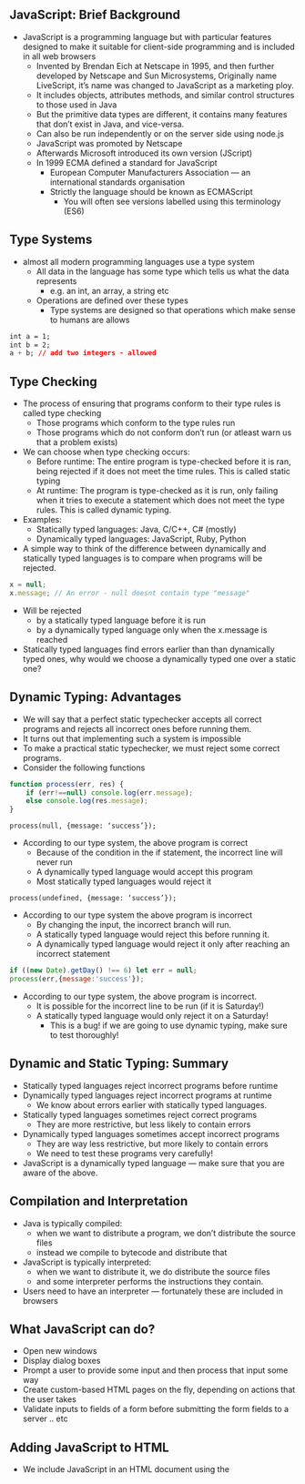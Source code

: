 ## JavaScript: Brief Background

- JavaScript is a programming language but with particular features designed to make it suitable for client-side programming and is included in all web browsers
    - Invented by Brendan Eich at Netscape in 1995, and then further developed by Netscape and Sun Microsystems, Originally name LiveScript, it’s name was changed to JavaScript as a marketing ploy.
    - It includes objects, attributes methods, and similar control structures to those used in Java
    - But the primitive data types are different, it contains many features that don’t exist in Java, and vice-versa.
    - Can also be run independently or on the server side using node.js
    - JavaScript was promoted by Netscape
    - Afterwards Microsoft introduced its own version (JScript)
    - In 1999 ECMA defined a standard for JavaScript
        - European Computer Manufacturers Association — an international standards organisation
        - Strictly the language should be known as ECMAScript
            - You will often see versions labelled using this terminology (ES6)

## Type Systems

- almost all modern programming languages use a type system
    - All data in the language has some type which tells us what the data represents
        - e.g. an int, an array, a string etc
    - Operations are defined over these types
        - Type systems are designed so that operations which make sense to humans are allows

```CSS
int a = 1;
int b = 2;
a + b; // add two integers - allowed
```

## Type Checking

- The process of ensuring that programs conform to their type rules is called type checking
    - Those programs which conform to the type rules run
    - Those programs which do not conform don’t run (or atleast warn us that a problem exists)
- We can choose when type checking occurs:
    - Before runtime: The entire program is type-checked before it is ran, being rejected if it does not meet the time rules. This is called static typing
    - At runtime: The program is type-checked as it is run, only failing when it tries to execute a statement which does not meet the type rules. This is called dynamic typing.
- Examples:
    - Statically typed languages: Java, C/C++, C# (mostly)
    - Dynamically typed languages: JavaScript, Ruby, Python
- A simple way to think of the difference between dynamically and statically typed languages is to compare when programs will be rejected.

```JavaScript
x = null;
x.message; // An error - null doesnt contain type "message"
```

- Will be rejected
    - by a statically typed language before it is run
    - by a dynamically typed language only when the x.message is reached
- Statically typed languages find errors earlier than than dynamically typed ones, why would we choose a dynamically typed one over a static one?

## Dynamic Typing: Advantages

- We will say that a perfect static typechecker accepts all correct programs and rejects all incorrect ones before running them.
- It turns out that implementing such a system is impossible
- To make a practical static typechecker, we must reject some correct programs.
- Consider the following functions

```JavaScript
function process(err, res) {
	if (err!==null) console.log(err.message);
	else console.log(res.message);
}
```

`process(null, {message: ‘success’});`

- According to our type system, the above program is correct
    - Because of the condition in the if statement, the incorrect line will never run
    - A dynamically typed language would accept this program
    - Most statically typed languages would reject it

`process(undefined, {message: ‘success’});`

- According to our type system the above program is incorrect
    - By changing the input, the incorrect branch will run.
    - A statically typed language would reject this before running it.
    - A dynamically typed language would reject it only after reaching an incorrect statement

```JavaScript
if ((new Date).getDay() !== 6) let err = null;
process(err,{message:'success'});
```

- According to our type system, the above program is incorrect.
    - It is possible for the incorrect line to be run (if it is Saturday!)
    - A statically typed language would only reject it on a Saturday!
        - This is a bug! if we are going to use dynamic typing, make sure to test thoroughly!

## Dynamic and Static Typing: Summary

- Statically typed languages reject incorrect programs before runtime
- Dynamically typed languages reject incorrect programs at runtime
    - We know about errors earlier with statically typed languages.
- Statically typed languages sometimes reject correct programs
    - They are more restrictive, but less likely to contain errors
- Dynamically typed languages sometimes accept incorrect programs
    - They are way less restrictive, but more likely to contain errors
    - We need to test these programs very carefully!
- JavaScript is a dynamically typed language — make sure that you are aware of the above.

## Compilation and Interpretation

- Java is typically compiled:
    - when we want to distribute a program, we don’t distribute the source files
    - instead we compile to bytecode and distribute that
- JavaScript is typically interpreted:
    - when we want to distribute it, we do distribute the source files
    - and some interpreter performs the instructions they contain.
- Users need to have an interpreter — fortunately these are included in browsers

## What JavaScript can do?

- Open new windows
- Display dialog boxes
- Prompt a user to provide some input and then process that input some way
- Create custom-based HTML pages on the fly, depending on actions that the user takes
- Validate inputs to fields of a form before submitting the form fields to a server .. etc

## Adding JavaScript to HTML

- We include JavaScript in an HTML document using the <script> tag
    - This is a container tag
    - It tells the browser where JavaScript code starts and ends
    - Can appear in the head or the body, depending on purpose
- Attributes of the <script> tag:
    - src=”myscript.js”: used to specify a URL location of a file in the case where the JavaScript code is to be defined separately
- To add inline JavaScript

```JavaScript
<script type="text/javascript">
	your script here
</script> 
```

- To add external JavaScript in file “myscript.js”

```JavaScript
<script src="myscript.js">
</script>
```

- Notice that the script is required even for external tags

## Variable Declarations

- As JavaScript is dynamically typed, type deduction is performed by the interpreter at run time, not specified by the developer:
    - The interpreter can deduce the type of a variable from the value assigned to it.
    - We do not have to declare the type of a variable, just declare that it is a variable with the let keyword and then start using it:

```JavaScript
let x = 10; // x is declared and hold an integer
let y = "myString"; // y is declared and holds a string
let z; // z is created and uninitialised
```

- We can even reuse the same variable for a different type:

```JavaScript
let x = 10; // x is declared and holds an integer
x = "My String"; // x now holds a string
```

- var also works but let has better scope.

## Constant

- We can also declare constants

const

- JavaScript will throw an error if you try to change a const

```JavaScript
const pi = 3.14159;
pi = "eat your pie lol"; // error cannot change type const
```

## Variable Naming

- A JavaScript variable name (identifier) must
    - begin with a letter, underscore or dollar sign
    - contain only letters, digits, underscores, and dollar signs
    - not be a reserved keyword
- These identifiers are valid:
    - let x1;
    - let $my_var$;
    - let _TEMP;
- While these are not:
    - let 1_var (starts with digit)
    - let a_&_b; (contains invalid char &)
    - let true; (true is a reserved keyword)

## Data Types

- We can express 5 types of basic data in JavaScript:
    
    - Numbers
    
    let a = 10;
    
    let b = 1.5;
    
    - Text
    
    let c = “my string”;
    
    let d = “The previous string was “ + c;
    
    - Boolean Values
    
    let e = true;
    
    let f = false;
    
- There are also two special data types, `null` and `undefined`

## Terminating Statements

- To terminate a statement, we use a semicolon
    - If we terminate a statement, we can include another on the same line, e.g;

`let x = 10; let y = “my string”;`

- If we omit the semicolons, the interpreter will try to insert them automatically if we have statements on separate lines

`//correct - no semi colon but on separate lines`

`let x = 10`

`let y = “my string”`

  

`//incorrect - no semicolons or new lines`

`let x = 10 let y = “my string”`

- Automatic semicolon insertion is not to be relied on

## JavaScript Collections

- There are two frequently used collections in JavaScript:
- Arrays:

```JavaScript
let arr = [10, 12, "My String"]; // Mixed-type collection
arr[0]; // indexed from 0 (arr[0] == 10)
arr.length; // with a length of arr.length == 3
```

- Objects

```JavaScript
let obj = {
	prop1 : 3.14,
	prop2 : "My String"
} // associates property names and values

obj["prop1"]; // Can look up values by propery name
obj.prop2; // using either of these two forms
```

## JavaScript Comments

Its the same as Java.

## Control Flow Statements

- With the JavaScript that we have seen so far, we can simply have seen so far, we can simply execute a series of statements in sequence
- This is not very useful, we often want to:
    - Repeatedly execute a single block of code
    - Determine which block of code to execute based on some condition
- A statement which allows us to do this is called a control flow statement
- JavaScript allows us to do this in similar ways to Java. We will look at:
    - for and while loops
    - if statements
    - switch statements

## for Loop

- for Loop
- The loop is used when you know in advance how many times the script should run

```JavaScript
for(startValue;stopCondition;increment) {
	code to be executed
}
```

## while Loop

- while Loop
    - The while loop is used when you want to stop after some condition is met

```JavaScript
while(continueCondition) {
	code to be executed
}
```

## if Statement

- Conditional statements have syntax and semantics in the Java style:

```JavaScript
let able_to_learn_to_drive;
let able_to_vote;
if (my_Age < 17) {
	able_to_learn_to_drive = false;
	able_to_vote = false;
}
else if (my_Age < 18) {
	able_to_learn_to_drive = true;
	able_to_vote = false;
}
else {
	able_to_learn_to_drive = true;
	able_to_vote = true;
}
```

## Switch statement

- Use switch statement if you want to select one of those many blocks of code to be executed

```JavaScript
switch(n) {
	case 1: execute code block 1
	break;
	case 2: execute code block 2
	break;
	default: execute default code block
	break;
}
```

- How it works:
    - First we have a single expression (here “n”) that is evaluated once
    - The value of the expression is then compared with the values for each case in the structure
    - If there is no match, the block of code associated with that case is executed
    - Use break to prevent the code from running into the next case automatically
    - The default case is used when none of the other cases are met

## Modifying a webpage using JavaScript

- The Document Object Model (DOM) is an API for interacting with XML and HTML documents
    - It allows us to interact with webpages using JavaScript
    - We can read from HTML pages
    - … and we can modify HTML pages
- Big Topic - will deal with this detail later

```JavaScript
window.onload = function() {
	
	let movies = ["Blade Runner", "Good Will Hunting", "The Good the Bad and the Ugly"];

	let body = document.querySelector('body');
	if (body) {
		let movieList = document.createElement('ul');
		for (let i = 0; i < movies.length; i++) {
			movieList.insertAdjactentHTML (
				'beforeend',
				'<li>' + movies[i] + '</li>'
			);
		}
		body.appendChild(movieList);
	}
};
```

## Errors in JavaScript

- I have the following JavaScript linked to my HTML file.

```JavaScript
let username;
let name_confirmed = false;
while(!name_confimed) {
	// loop content unimportant
}
let greeting = "Hello " + username;
alert(greeting);
```

- What happens when they run it?
    - Nothing
- It contains an error and JavaScript fails silently — it doesn’t display error messages
    - This is good — we don’t want users to see errors on our page!
    - How do we diagnose the errors though

## Document Object Model

- When we load an HTML page into a browser, a document object is created corresponding to the displayed document
    - It is global, so we can access it anywhere
    - It represents documents with a tree structure that will familiar to us from our discussion of parent/child elements
    - Nodes in the tree element HTML elements (tags and their content) or text

## Accessing HTML elements

- Each element has a JavaScript object associated with it
- We can access elements by navigating through the DOM tree, but this is not convenient or robust
- Instead, we can get any element with an ID from the DOM using a method getElementById:

```JavaScript
document.getElementById("someID");
```

- We can also access the first element which matches a CSS selector

```JavaScript
document.getElementById("ul li");
```

## Timing Interactions with the DOM

- If I want to read/write a particular DOM element, what does this imply about WHEN the code should run?
    - The element will only exist in the DOM when the element has been loaded into the browser
    - I cannot run the code until the page has loaded!

DO NOT TRY TO PROGRAMATICALLY INTERACT WITH A DOM ELEMENT BEFORE IT HAS LOADED — IT IS SAFER TO WAIT UNTIL THE ENTIRE DOCUMENT HAS LOADED

## Modifying HTML elements (1)

- We can get the element from the DOM using, for instance

```JavaScript
document.getElementById("someID");
```

- We can get the HTML inside any element from the DOM using

```JavaScript
document.getElementById("someID").innerHTML;
```

- We can also modify the page this way

```JavaScript
document.getElementById("someID").innerHTML = "<p>Some HTML code</p>";
```

- This dynamically changes the appearance of the code
- The inner HTML property allows us to overwrite the existing content of an element. What if we want to add it?
- We can use the insertAdjacentHTML method
- Takes two (string) parameters:
    - First indicates where to insert HTML
    - Second is the HTML to insert

```JavaScript
document.getElementById("someID").insertAdjacentHTML (
	"beforeend",
	"<h1>HTML to insert</h1>"
);
```

- We can also bypass HTML and construct elements directly

```JavaScript
let ul = document.createElement('ul');
```

- Creates a HTML element and

```JavaScript
document.getElementById("someID").appendChild(ul);
```

- Adds it to the page

## Trigger JavaScript: Event Driven Programming

- We have (mostly) dealt with static JavaScript added to the page. This runs once, meaning no dynamic interaction with the user
- HTML documents contain an embedded GUI. Can use this to create documents which respond dynamically to user input
- Do this using events

## Event Driven Programming

Determined by:

- An event — some occurence on the page
- A callback — the code which is called when the event fires

## Commonly Used Events

|Event|Applicable to|Triggered|
|---|---|---|
|onload|the global window object|… when the page is loaded|
|onchange|Form input elements|… when a change id made to the element|
|onclick|Most elements|… when an element is clicked on with the mouse|
|onmouseover|Most elements|… when the mouse cursor moves over an element|
|onmouseout|Most elements|when the mouse cursor moves away from an element|

```JavaScript
document.getElementById('button').onclick = 
// code to be executed
```

## Anonymous Functions: Use Cases

- We might use an anonymous function as a callback from an event, e.g:
- I want to greet the user by name, but not until the user clicks on a button:

```JavaScript
document.getElementById("button").onclick = 
		function() {
		let name = getUsername();
		greetUserByName(name);
		};
```

## Variable Scope

- When introducing procedural programming, we said that we wanted procedures to be modular (i.e self contained)
- The best way to do this is to minimise which variables are in scope within a procedure (which variables it can affect)
- Variables can have two levels of scope
    - Global Scope: accessible anywhere
    - Local Scope: accessible within a certain context

## Global Scope

- There are two main ways to create a function with global scope
    - Declare a variable outside a function
    - Declare a variable using the let keyword
- A globally scoped variable can be accessed in all parts of your program

```JavaScript
//Global variable
let msg = "Hello world";
//Function using global variable
function helloWorld() {
	document.querySelector("body").innerHTML = msg;
}
```

- What does the function helloWorld do when called

WE DONT KNOW

- The msg var will be evaluated when the function is ran, until then we do not know
- Every other part of the program has access to msg
- It could be modified anywhere (non-local changes)
- This breaks modularity and makes it very hard to diagnose problems in our code>

- Best practice: we should avoid global variables whenever possible

## Global Scope: Problems

- A simple program in which global scope causes problems

```JavaScript
//Global variable
let msg = "Hello World!";
//Func using global var
function helloWorld() {
	document.querySelector("body").innerHTML = msg;
}
// Update of global variable
msg = "Goodbye World";
/* Hello world is called - it will look up the value of
	variable alert_string and find that it contains "Goodbye World".
	This is what will be printed
*/
helloWorld();
```

## Local Scope

- If we declare a variable inside a function and use the let keyword, it has local scope
- A locally scoped variable can only be accessed inside the body of the function in which it is formed in which it is defined (or nested functions)

```JavaScript
//Function using local variable
	function helloWorld() {
		// local variable
		let msg = "Hello World";
		document.querySelector("body").innerHTML = msg;
	}
```

- So now what does the helloWorld function do now?
    - Prints “Hello World” — it is impossible for any external factors to affect this
    - Much more modular

## Definition vs Initialisation

- When we try to use an undeclared variable is JavaScript, we get a syntax error:

```JavaScript
function functionA() {
	//Error - a is undeclared
	document.querySelector("body").innerHTML = a;
}
```

- When we try t use a previously defined variable, things work as expected

```JavaScript
function functionB() {
	let b = "This is function b";
	//Prints this is functionB
	document.querySelector("body").innerHTML = b;
}
```

- What about when we use a variable that is yet to be defined

```JavaScript
function functionC() {
	//prints undefined
	document.querySelector("body").innerHTML = c;
	let c = "this is functionC";
}
```

- In JavaScript all variables declared in a given context are created at the start of that context…
- … however they are not given a value until they are assigned to.
- If they are used before they are assigned to, they have a value of undefiend

```JavaScript
function functionC() {
	//prints undefined
	document.querySelector("body").innerHTML = c;
	let c = "this is functionC";
	//Prints "This is functionC"
	document.querySelector("body").innerHTML = c;
}
```

- The exception to this is functions - as long as it is in scope, a function can be used above the place where it is defined

## Name Collissions

- If two variables with the same name are in scope at the same time we say that the variable names collide. We can avoid collisions by using let.
- In the case of a collision, the variable with the most limited scope is the one which is used
- This doesn’t overwrite the colliding variable, only hides it from view (shadowing)
- Example:

```JavaScript
var msg = "Goodbye world";
function helloWorld() {
	/* Collision - two variables called alert_string are in scope. The local alert_string
	has the most limited scope and so will be used */
	var msg = "Hello World";
	// Prints "Hello World"
	document.querySelector("body").innerHTML = msg;
}
```

## Application: Password Checker

- We will create a sign-up form with a password field
- We want users to create a password which;
    - is at least 6 characters long
    - is composed of only alphanumeric characters
    - contains at least one number, one lower case letter and one upper case letter
- When a password doesn’t meet criteria, we want to provide an informative error message
- How to validate a program?

## Validating the password

- Our current knowledge of form validation in HTML allows us to:
    - specify that a field is required
    - specify that a field should match a single regular expression
- Possible to check that all of our conditions hold a single regular expression — but not so elegant
- Not possible to provide an informative error message
- Need to know how to validate forms using JavaScript

## Accessing Form Data

Several pieces of useful syntax:

- let form = document.getElementById(”form-id”);
    
    assigns the form object with id = form-id to a variable
    
- let element = form.elementName;
    - If there is a single form element with name = “elementName” assigns it to a variable
    - If there is multiple form elements with name = “elementName” then it assigns an array to a variable
- let v = element.value;
    
    Assigns the value input into an element to a variable
    

This is fine for element which have only one possible value (text, password, drop-down menus and text-areas)

For radio buttons and check boxes we need other information. Assume element is one of these types - as we typically have groups of such elements, it will be an array:

- element.length
    
    The number of options within the element
    
- element[i]
    
    The option of the element which is in position i
    
- element[i].checked
    
    Whether element i has been checked
    

## Custom Validation

- We can interact with HTML5’s form validation API using JavaScript

  

- As we have seen, we can read user-entered data using JavaScript
- Clearly we can implement validation logic in JavaScript
- How to indicate that an element is/isn’t valid

  

- In the DOM, form elements have method setCustomValidity
    - It takes a (string) error message as a parameter
    - If the error message is empty, the element is valid…
    - … otherwise it is invalid.
- Consider the following form:

```JavaScript
<form id="sign-up">
	...
	<input type="password" name="pass" required/>
	<input type="password" name="confirmpass" required/>
	...
</form>
```

- How do we validate that the two passwords are the same
    - This is impossible using HTML
    - Instead we use JavaScript
- Function to validate the passwords:

```JavaScript
function validatePassword() {
	let form = 
	document.getElementById('signup');
	if(form.pass.value === form.confirmpass.value)
    form.confirmpass.setCustomValidity('');
	else
    form.confirmpass.setCustomValidity(
			'The two passwords do not match');
}
```

When to call the function?

- Whenever the password is changed:

```JavaScript
window.onload = function() {
	...
	let form = 
	document.getElementById('signup');
	form.pass.onchange = validatePassword;
	form.confirmpass.onchange = 
	validatePassword;
	...
}
```

## Application: Password checker

- We want to create a password which:
    - is at least 6 characters long
    - is composed only of alphanumerical characters
    - contains at least one number, one lower case letter and one upper case letter
- We need to write a JavaScript function to provide error messages

```JavaScript
validate_pass('Pass1'); // Too short
validate_pass('Password'); // Must contain a number 
validate_pass('Pw1!'); // too short, only alphanumeric characters allowed

validate_pass('Pass1'); // fine
```

## Regular Expression Syntax

- In JavaScript, we can specify a regular expression as follows

/pattern to be matched/

- JavaScript strings have a match method which checks whether the strings contains a substring matching the given pattern

```JavaScript
	"regular".match(/regular/);            //matches
"regular expression".match(/regular/);   //matches
"cat".match(/at/);                       //matches
"cot".match(/at/);                       //no match
"Regular expression".match(/regular/);   //no match
```

- We can modify regular expressions to ignore case as follows:

“Regular Expression”.match(/regular/i); //matches

- The “special characters” are the same of for HTML

## Reminder RegEx

|Syntax|Explanation|Example|
|---|---|---|
|. (dot)|Any character|[i.] matches “it”, “if”, “is”, “his”, “i&”|
|\ .|The dot character|[i\.] matches “Hi.”, “Pi.” NOT “Hi”, “Pi”|
|\w|Any alphanumeric char (a-z, A-Z, _)|\w\w\w matches “www”, “com”, “999”, “a_1” but not “a,b”|
|?|Zero or one repetitions|[ho?t] matches “hot” and “ought” but NOT “hoot”|
|+|One or more repetitions|[ho+t] matches “hot” and “hoot” but NOT “ought”|
|*|Zero or more repetitions|[ho*t] matches “ought”, “hot”, and “hoot”|
|[ … ]|One of a set of characters|[i[fs]] matches “if”, “is”, “his”, but not “it”|
|( … )|Groups of characters|(an)+ matches “ban”, “banana” but not “barn”|
|^string|Start of an input|^string matches “strings” not “substring”|
|$|End of input|string$ matches “substring” not “strings”|
